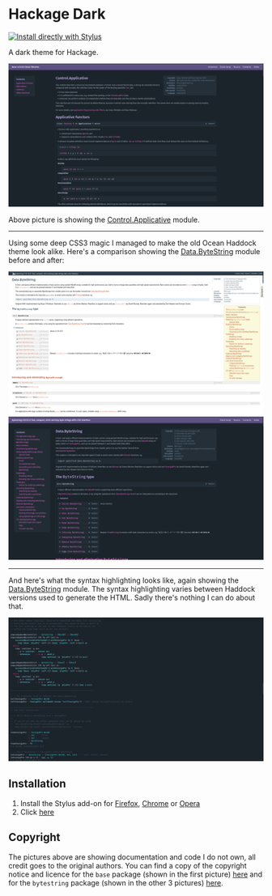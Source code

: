 # Hackage Dark

[![Install directly with Stylus](https://img.shields.io/badge/Install%20directly%20with-Stylus-00adad.svg)](https://raw.githubusercontent.com/MarcolateMilk/hackage-dark/master/hackage-dark.user.css)

A dark theme for Hackage.

![Showcase picture](pictures/Control.Applicative.png)

Above picture is showing the [Control.Applicative](https://hackage.haskell.org/package/base-4.14.0.0/docs/Control-Applicative.html) module.

---

Using some deep CSS3 magic I managed to make the old Ocean Haddock theme look alike. Here's a comparison showing the [Data.ByteString](https://hackage.haskell.org/package/bytestring-0.10.12.0/docs/Data-ByteString.html) module before and after:

![Showcase picture](pictures/Data.ByteString-old.png)
![Showcase picture](pictures/Data.ByteString-new.png)

---

And here's what the syntax highlighting looks like, again showing the [Data.ByteString](https://hackage.haskell.org/package/bytestring-0.10.12.0/docs/Data-ByteString.html) module. The syntax highlighting varies between Haddock versions used to generate the HTML. Sadly there's nothing I can do about that.

![Showcase picture](pictures/Data.ByteString-src.png)

## Installation

1. Install the Stylus add-on for [Firefox](https://addons.mozilla.org/en-US/firefox/addon/styl-us/), [Chrome](https://chrome.google.com/webstore/detail/stylus/clngdbkpkpeebahjckkjfobafhncgmne) or [Opera](https://addons.opera.com/en/extensions/details/stylus/)
2. Click [here](https://raw.githubusercontent.com/MarcolateMilk/hackage-dark/master/hackage-dark.user.css)

## Copyright

The pictures above are showing documentation and code I do not own, all credit goes to the original authors. You can find a copy of the copyright notice and licence for the `base` package (shown in the first picture) [here](https://hackage.haskell.org/package/base-4.14.0.0/src/LICENSE) and for the `bytestring` package (shown in the other 3 pictures) [here](https://hackage.haskell.org/package/bytestring-0.10.12.0/src/LICENSE).

